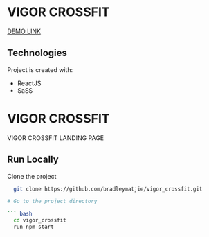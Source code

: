 # VIGOR CROSSFIT
[DEMO LINK](https://bradleymatjie.github.io/vigor_crossfit/)

## Technologies
Project is created with:

* ReactJS
* SaSS


# VIGOR CROSSFIT

VIGOR CROSSFIT LANDING PAGE

## Run Locally

Clone the project

``` bash
  git clone https://github.com/bradleymatjie/vigor_crossfit.git

# Go to the project directory

``` bash
  cd vigor_crossfit
  run npm start
